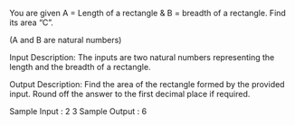 You are given A = Length of a rectangle & B = breadth of a rectangle. Find its area “C”.

(A and B are natural numbers)

Input Description:
The inputs are two natural numbers representing the length and the breadth of a rectangle.

Output Description:
Find the area of the rectangle formed by the provided input. Round off the answer to the first decimal place if required.

Sample Input :
2
3
Sample Output :
6